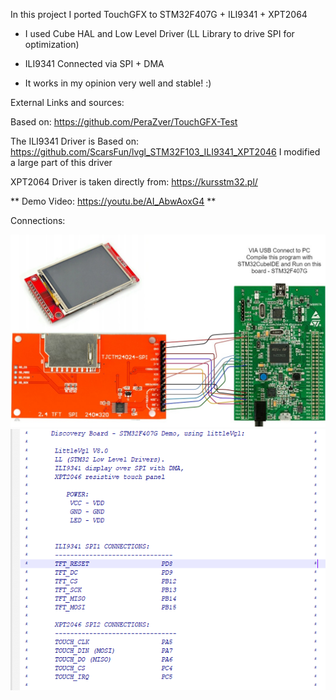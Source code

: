 In this project I ported TouchGFX to STM32F407G + ILI9341 + XPT2064

* I used Cube HAL and Low Level Driver (LL Library to drive SPI for optimization) 
* ILI9341 Connected via SPI + DMA 
 
* It works in my opinion very well and stable! :) 


External Links and sources:

Based on:
https://github.com/PeraZver/TouchGFX-Test

The ILI9341 Driver is Based on:
https://github.com/ScarsFun/lvgl_STM32F103_ILI9341_XPT2046
I modified a large part of this driver

XPT2064 Driver  is taken directly from:
https://kursstm32.pl/

** Demo Video: https://youtu.be/AI_AbwAoxG4 **

Connections:

![Connections](https://github.com/trteodor/LVGL_Ported_TO_ILI9341_STM32F407/blob/master/IMG/Untitled%20Diagram.jpg)
![Visualisation](https://github.com/trteodor/LVGL_Ported_TO_ILI9341_STM32F407/blob/master/IMG/Opis%20Po%C5%82%C4%85cze%C5%84.PNG)
